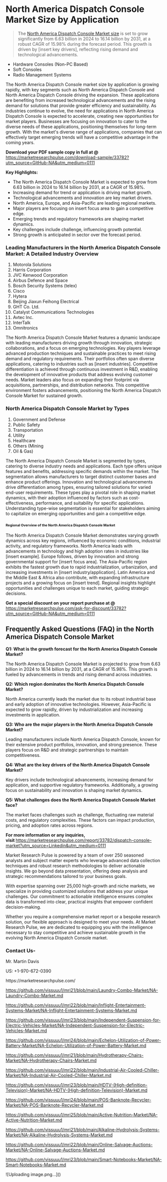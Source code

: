<h1>North America Dispatch Console Market&nbsp;Size by Application</h1><blockquote><p>The <a href="https://marketresearchpulse.com/download-sample/33782?utm_source=GitHub-NA&amp;utm_medium=0111">North America Dispatch Console Market size</a> is set to grow significantly from 6.63 billion in 2024 to 16.14 billion by 2031, at a robust CAGR of 15.98% during the forecast period. This growth is driven by [insert key drivers], reflecting rising demand and technological advancements.</p></blockquote><ul><li>Hardware Consoles (Non-PC Based)<li> Soft Consoles<li> Radio Management Systems</li></ul><p>The North America Dispatch Console market size by application is growing rapidly, with key segments such as North America Dispatch Console and North America Dispatch Console driving the expansion. These applications are benefiting from increased technological advancements and the rising demand for solutions that provide greater efficiency and sustainability. As industries continue to evolve, the need for applications in North America Dispatch Console is expected to accelerate, creating new opportunities for market players. Businesses are focusing on innovation to cater to the diverse needs of these applications, positioning themselves for long-term growth. With the market's diverse range of applications, companies that can effectively target emerging trends will have a competitive advantage in the coming years.</p><p><strong>Download your PDF sample copy in full at @ </strong><a href="https://marketresearchpulse.com/download-sample/33782?utm_source=GitHub-NA&amp;utm_medium=0111">https://marketresearchpulse.com/download-sample/33782?utm_source=GitHub-NA&amp;utm_medium=0111</a></p><p><strong>Key Highlights: </strong></p><ul><li>The North America Dispatch Console Market is expected to grow from 6.63 billion in 2024 to 16.14 billion by 2031, at a CAGR of 15.98%.</li><li>Increasing demand for trend or application is driving market growth.</li><li>Technological advancements and innovation are key market drivers.</li><li>North America, Europe, and Asia-Pacific are leading regional markets.</li><li>Major players are focusing on insert focus area to gain a competitive edge.</li><li>Emerging trends and regulatory frameworks are shaping market dynamics.</li><li>Key challenges include challenge, influencing growth potential.</li><li>Strong growth is anticipated in sector over the forecast period.</li></ul><h3>Leading Manufacturers in the North America Dispatch Console Market: A Detailed Industry Overview</h3><ol><li>Motorola Solutions</li><li>Harris Corporation</li><li>JVC Kenwood Corporation</li><li>Airbus Defence and Space</li><li>Bosch Security Systems (telex)</li><li>Cisco</li><li>Hytera</li><li>Beijing Jiaxun Feihong Electrical</li><li>GHT Co. Ltd.</li><li>Catalyst Communications Technologies</li><li>Avtec Inc.</li><li>InterTalk</li><li>Omnitronics</li></ol><div class="flex max-w-full flex-col flex-grow"><div class="min-h-8 text-message flex w-full flex-col items-end gap-2 whitespace-normal break-words [.text-message+&amp;]:mt-5" dir="auto" data-message-author-role="assistant" data-message-id="fd8432e4-4910-450d-b182-61b7bfb0a01f" data-message-model-slug="gpt-4o"><div class="flex w-full flex-col gap-1 empty:hidden first:pt-[3px]"><div class="markdown prose w-full break-words dark:prose-invert light"><p>The North America Dispatch Console Market features a dynamic landscape with leading manufacturers driving growth through innovation, strategic collaborations, and a focus on emerging technologies. Key players leverage advanced production techniques and sustainable practices to meet rising demand and regulatory requirements. Their portfolios often span diverse applications, catering to industries such as [insert industries]. Competitive differentiation is achieved through continuous investment in R&amp;D, enabling the development of innovative products that address evolving customer needs. Market leaders also focus on expanding their footprint via acquisitions, partnerships, and distribution networks. This competitive environment fosters advancements, positioning the North America Dispatch Console Market for sustained growth.</p></div></div></div></div><h3>North America Dispatch Console Market by Types</h3><ol><li>Government and Defense<li> Public Safety<li> Transportation<li> Utility<li> Healthcare<li> Others (Mining<li> Oil & Gas)</li></ol><div class="flex max-w-full flex-col flex-grow"><div class="min-h-8 text-message flex w-full flex-col items-end gap-2 whitespace-normal break-words [.text-message+&amp;]:mt-5" dir="auto" data-message-author-role="assistant" data-message-id="084470be-0bb7-4664-bddf-5156b4f41249" data-message-model-slug="gpt-4o-mini"><div class="flex w-full flex-col gap-1 empty:hidden first:pt-[3px]"><div class="markdown prose w-full break-words dark:prose-invert light"><p>The North America Dispatch Console Market is segmented by types, catering to diverse industry needs and applications. Each type offers unique features and benefits, addressing specific demands within the market. The segmentation allows manufacturers to target distinct customer bases and enhance product offerings. Innovation and technological advancements drive differentiation among types, ensuring tailored solutions for varied end-user requirements. These types play a pivotal role in shaping market dynamics, with their adoption influenced by factors such as cost-effectiveness, performance, and suitability for specific applications. Understanding type-wise segmentation is essential for stakeholders aiming to capitalize on emerging opportunities and gain a competitive edge.</p></div></div></div></div><h3><span style="font-size: 11px;">Regional Overview of the North America Dispatch Console Market</span></h3><div class="flex max-w-full flex-col flex-grow"><div class="min-h-8 text-message flex w-full flex-col items-end gap-2 whitespace-normal break-words [.text-message+&amp;]:mt-5" dir="auto" data-message-author-role="assistant" data-message-id="e9038762-ce64-4e30-91c9-9bd413514231" data-message-model-slug="gpt-4o-mini"><div class="flex w-full flex-col gap-1 empty:hidden first:pt-[3px]"><div class="markdown prose w-full break-words dark:prose-invert light"><p>The North America Dispatch Console Market demonstrates varying growth dynamics across key regions, influenced by economic conditions, industrial activity, and regulatory frameworks. North America leads with advancements in technology and high adoption rates in industries like [insert example]. Europe follows, driven by innovation and strong governmental support for [insert focus area]. The Asia-Pacific region exhibits the fastest growth due to rapid industrialization, urbanization, and increasing investments in [insert industry/application]. Latin America and the Middle East &amp; Africa also contribute, with expanding infrastructure projects and a growing focus on [insert trend]. Regional insights highlight opportunities and challenges unique to each market, guiding strategic decisions.</p></div></div></div></div><p><strong>Get a special discount on your report purchase at @ </strong><a href="https://marketresearchpulse.com/ask-for-discount/33782?utm_source=GitHub-NA&amp;utm_medium=0111">https://marketresearchpulse.com/ask-for-discount/33782?utm_source=GitHub-NA&amp;utm_medium=0111</a></p><h2>Frequently Asked Questions (FAQ) in the North America Dispatch Console Market</h2><p><strong>Q1: What is the growth forecast for the North America Dispatch Console Market?</strong></p><p>The North America Dispatch Console Market is projected to grow from 6.63 billion in 2024 to 16.14 billion by 2031, at a CAGR of 15.98%. This growth is fueled by advancements in trends and rising demand across industries.</p><p><strong>Q2: Which region dominates the North America Dispatch Console Market?</strong></p><p>North America currently leads the market due to its robust industrial base and early adoption of innovative technologies. However, Asia-Pacific is expected to grow rapidly, driven by industrialization and increasing investments in application.</p><p><strong>Q3: Who are the major players in the North America Dispatch Console Market?</strong></p><p>Leading manufacturers include North America Dispatch Console, known for their extensive product portfolios, innovation, and strong presence. These players focus on R&amp;D and strategic partnerships to maintain competitiveness.</p><p><strong>Q4: What are the key drivers of the North America Dispatch Console Market?</strong></p><p>Key drivers include technological advancements, increasing demand for application, and supportive regulatory frameworks. Additionally, a growing focus on sustainability and innovation is shaping market dynamics.</p><p><strong>Q5: What challenges does the North America Dispatch Console Market face?</strong></p><p>The market faces challenges such as challenge, fluctuating raw material costs, and regulatory complexities. These factors can impact production, pricing, and adoption rates across regions.</p><p><strong>For more information or any inquiries, visit&nbsp;</strong><a href="https://marketresearchpulse.com/report/33782/dispatch-console-market?utm_source=Linkedin&utm_medium=0111">https://marketresearchpulse.com/report/33782/dispatch-console-market?utm_source=Linkedin&utm_medium=0111</a></p><p>Market Research Pulse is powered by a team of over 250 seasoned analysts and subject matter experts who leverage advanced data collection techniques and robust research methodologies to deliver actionable insights. We go beyond data presentation, offering deep analysis and strategic recommendations tailored to your business goals.</p><p>With expertise spanning over 25,000 high-growth and niche markets, we specialize in providing customized solutions that address your unique challenges. Our commitment to actionable intelligence ensures complex data is transformed into clear, practical insights that empower confident decision-making.</p><p>Whether you require a comprehensive market report or a bespoke research solution, our flexible approach is designed to meet your needs. At Market Research Pulse, we are dedicated to equipping you with the intelligence necessary to stay competitive and achieve sustainable growth in the evolving North America Dispatch Console market.</p><h3><strong>Contact Us-</strong></h3><p>Mr. Martin Davis</p><p>US: +1-970-672-0390</p><p>https://marketresearchpulse.com/</p><p><a href="https://github.com/vissuuu1/mri21/blob/main/Laundry-Combo-Market/NA-Laundry-Combo-Market.md">https://github.com/vissuuu1/mri21/blob/main/Laundry-Combo-Market/NA-Laundry-Combo-Market.md</a></p><p><a href="https://github.com/vissuuu1/mri22/blob/main/Inflight-Entertainment-Systems-Market/NA-Inflight-Entertainment-Systems-Market.md">https://github.com/vissuuu1/mri22/blob/main/Inflight-Entertainment-Systems-Market/NA-Inflight-Entertainment-Systems-Market.md</a></p><p><a href="https://github.com/vissuuu1/mri23/blob/main/Independent-Suspension-for-Electric-Vehicles-Market/NA-Independent-Suspension-for-Electric-Vehicles-Market.md">https://github.com/vissuuu1/mri23/blob/main/Independent-Suspension-for-Electric-Vehicles-Market/NA-Independent-Suspension-for-Electric-Vehicles-Market.md</a></p><p><a href="https://github.com/vissuuu1/mri24/blob/main/Echelon-Utilization-of-Power-Battery-Market/NA-Echelon-Utilization-of-Power-Battery-Market.md">https://github.com/vissuuu1/mri24/blob/main/Echelon-Utilization-of-Power-Battery-Market/NA-Echelon-Utilization-of-Power-Battery-Market.md</a></p><p><a href="https://github.com/vissuuu1/mri21/blob/main/Hydrotherapy-Chairs-Market/NA-Hydrotherapy-Chairs-Market.md">https://github.com/vissuuu1/mri21/blob/main/Hydrotherapy-Chairs-Market/NA-Hydrotherapy-Chairs-Market.md</a></p><p><a href="https://github.com/vissuuu1/mri22/blob/main/Industrial-Air-Cooled-Chiller-Market/NA-Industrial-Air-Cooled-Chiller-Market.md">https://github.com/vissuuu1/mri22/blob/main/Industrial-Air-Cooled-Chiller-Market/NA-Industrial-Air-Cooled-Chiller-Market.md</a></p><p><a href="https://github.com/vissuuu1/mri23/blob/main/HDTV-(High-definition-Television)-Market/NA-HDTV-(High-definition-Television)-Market.md">https://github.com/vissuuu1/mri23/blob/main/HDTV-(High-definition-Television)-Market/NA-HDTV-(High-definition-Television)-Market.md</a></p><p><a href="https://github.com/vissuuu1/mri24/blob/main/POS-Banknote-Recycler-Market/NA-POS-Banknote-Recycler-Market.md">https://github.com/vissuuu1/mri24/blob/main/POS-Banknote-Recycler-Market/NA-POS-Banknote-Recycler-Market.md</a></p><p><a href="https://github.com/vissuuu1/mri25/blob/main/Active-Nutrition-Market/NA-Active-Nutrition-Market.md">https://github.com/vissuuu1/mri25/blob/main/Active-Nutrition-Market/NA-Active-Nutrition-Market.md</a></p><p><a href="https://github.com/vissuuu1/mri21/blob/main/Alkaline-Hydrolysis-Systems-Market/NA-Alkaline-Hydrolysis-Systems-Market.md">https://github.com/vissuuu1/mri21/blob/main/Alkaline-Hydrolysis-Systems-Market/NA-Alkaline-Hydrolysis-Systems-Market.md</a></p><p><a href="https://github.com/vissuuu1/mri22/blob/main/Online-Salvage-Auctions-Market/NA-Online-Salvage-Auctions-Market.md">https://github.com/vissuuu1/mri22/blob/main/Online-Salvage-Auctions-Market/NA-Online-Salvage-Auctions-Market.md</a></p><p><a href="https://github.com/vissuuu1/mri23/blob/main/Smart-Notebooks-Market/NA-Smart-Notebooks-Market.md">https://github.com/vissuuu1/mri23/blob/main/Smart-Notebooks-Market/NA-Smart-Notebooks-Market.md</a></p>
![Uploading image.png…]()
